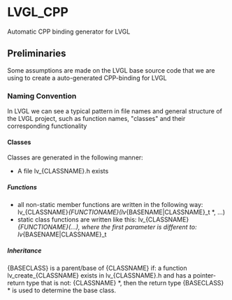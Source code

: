 # LVGL_CPP
Automatic CPP binding generator for LVGL

## Preliminaries
Some assumptions are made on the LVGL base source code that we are using
to create a auto-generated CPP-binding for LVGL

### Naming Convention
In LVGL we can see a typical pattern in file names and general structure of the LVGL project,
such as function names, "classes" and their corresponding functionality

#### Classes
Classes are generated in the following manner:
- A file lv_{CLASSNAME}.h exists
##### Functions
- all non-static member functions are written in the following way:
lv_{CLASSNAME}_{FUNCTIONAME}(lv_{BASENAME|CLASSNAME}_t *, ...)
- static class functions are written like this:
lv_{CLASSNAME}_{FUNCTIONAME}(...), where the first parameter is different to:
lv_{BASENAME|CLASSNAME}_t

##### Inheritance
{BASECLASS} is a parent/base of {CLASSNAME} if:
a function lv_create_{CLASSNAME} exists in lv_{CLASSNAME}.h and has a pointer-return type that is not:
{CLASSNAME} *, then the return type {BASECLASS} * is used to determine the base class.
